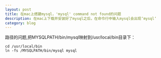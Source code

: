 ```yaml
---
layout: post
title: 在mac上搭建mysql，'mysql' command not found的问题
description: 在mac上下载并安装好了mysql之后，在命令行中输入mysql会出现‘mysql‘ command not found的报错，路径的问题
category: blog
---
```


路径的问题,把MYSQLPATH/bin/mysql映射到/usr/local/bin目录下：
```
cd /usr/local/bin 
ln -fs /MYSQLPATH/bin/mysql mysql
```